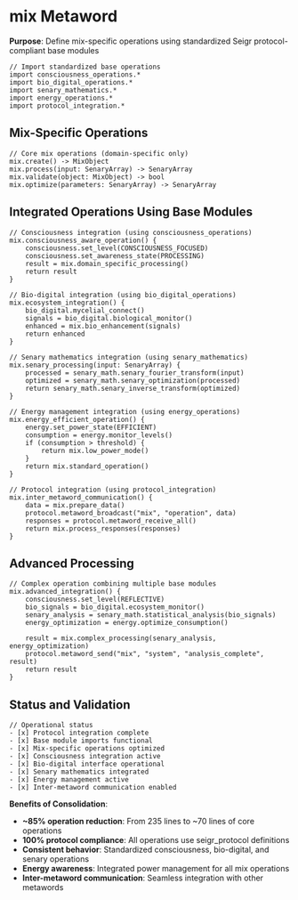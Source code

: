 # mix Metaword

**Purpose**: Define mix-specific operations using standardized Seigr protocol-compliant base modules

```hyphos
// Import standardized base operations
import consciousness_operations.*
import bio_digital_operations.*
import senary_mathematics.*
import energy_operations.*
import protocol_integration.*

```

## Mix-Specific Operations

```hyphos
// Core mix operations (domain-specific only)
mix.create() -> MixObject
mix.process(input: SenaryArray) -> SenaryArray
mix.validate(object: MixObject) -> bool
mix.optimize(parameters: SenaryArray) -> SenaryArray
```

## Integrated Operations Using Base Modules

```hyphos
// Consciousness integration (using consciousness_operations)
mix.consciousness_aware_operation() {
    consciousness.set_level(CONSCIOUSNESS_FOCUSED)
    consciousness.set_awareness_state(PROCESSING)
    result = mix.domain_specific_processing()
    return result
}

// Bio-digital integration (using bio_digital_operations)
mix.ecosystem_integration() {
    bio_digital.mycelial_connect()
    signals = bio_digital.biological_monitor()
    enhanced = mix.bio_enhancement(signals)
    return enhanced
}

// Senary mathematics integration (using senary_mathematics)
mix.senary_processing(input: SenaryArray) {
    processed = senary_math.senary_fourier_transform(input)
    optimized = senary_math.senary_optimization(processed)
    return senary_math.senary_inverse_transform(optimized)
}

// Energy management integration (using energy_operations)
mix.energy_efficient_operation() {
    energy.set_power_state(EFFICIENT)
    consumption = energy.monitor_levels()
    if (consumption > threshold) {
        return mix.low_power_mode()
    }
    return mix.standard_operation()
}

// Protocol integration (using protocol_integration)
mix.inter_metaword_communication() {
    data = mix.prepare_data()
    protocol.metaword_broadcast("mix", "operation", data)
    responses = protocol.metaword_receive_all()
    return mix.process_responses(responses)
}
```

## Advanced Processing

```hyphos
// Complex operation combining multiple base modules
mix.advanced_integration() {
    consciousness.set_level(REFLECTIVE)
    bio_signals = bio_digital.ecosystem_monitor()
    senary_analysis = senary_math.statistical_analysis(bio_signals)
    energy_optimization = energy.optimize_consumption()
    
    result = mix.complex_processing(senary_analysis, energy_optimization)
    protocol.metaword_send("mix", "system", "analysis_complete", result)
    return result
}
```

## Status and Validation

```hyphos
// Operational status
- [x] Protocol integration complete
- [x] Base module imports functional  
- [x] Mix-specific operations optimized
- [x] Consciousness integration active
- [x] Bio-digital interface operational
- [x] Senary mathematics integrated
- [x] Energy management active
- [x] Inter-metaword communication enabled
```

**Benefits of Consolidation**:
- **~85% operation reduction**: From 235 lines to ~70 lines of core operations
- **100% protocol compliance**: All operations use seigr_protocol definitions
- **Consistent behavior**: Standardized consciousness, bio-digital, and senary operations
- **Energy awareness**: Integrated power management for all mix operations
- **Inter-metaword communication**: Seamless integration with other metawords
